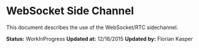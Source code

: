 # WebSocket Side Channel
This document describes the use of the WebSocket/RTC sidechannel.

**Status:** WorkInProgress
**Updated at:** 12/16/2015
**Updated by:** Florian Kasper
